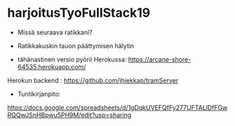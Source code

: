 # harjoitusTyoFullStack19

- Missä seuraava ratikkani?
- Ratikkakuskin tauon päättymisen hälytin

- tähänastinen versio pyörii Herokussa:
https://arcane-shore-64535.herokuapp.com/

Herokun backend : https://github.com/jhiekkap/tramServer

- Tuntikirjanpito:
 
 https://docs.google.com/spreadsheets/d/1gDqkUVEFQfFy277UFTALlDfFGwRQQwJSnHBpwu5PH9M/edit?usp=sharing